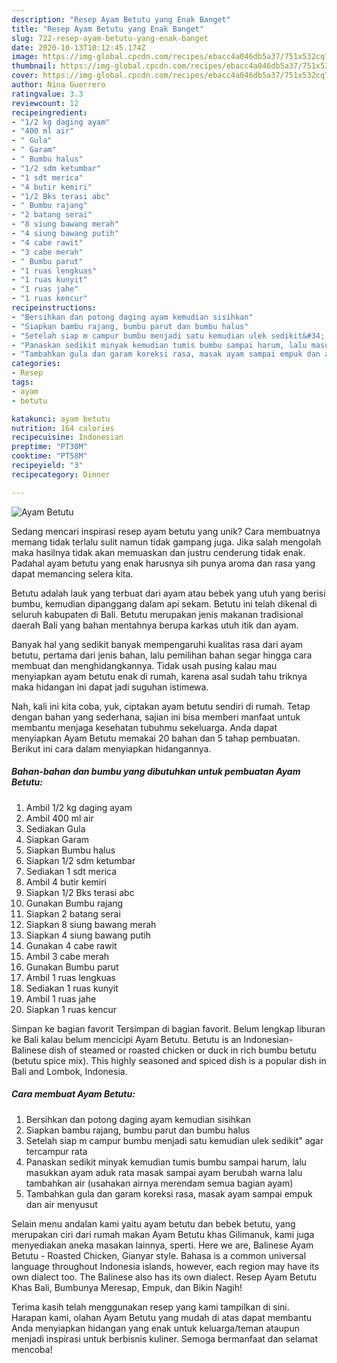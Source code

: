 ```yaml
---
description: "Resep Ayam Betutu yang Enak Banget"
title: "Resep Ayam Betutu yang Enak Banget"
slug: 722-resep-ayam-betutu-yang-enak-banget
date: 2020-10-13T10:12:45.174Z
image: https://img-global.cpcdn.com/recipes/ebacc4a046db5a37/751x532cq70/ayam-betutu-foto-resep-utama.jpg
thumbnail: https://img-global.cpcdn.com/recipes/ebacc4a046db5a37/751x532cq70/ayam-betutu-foto-resep-utama.jpg
cover: https://img-global.cpcdn.com/recipes/ebacc4a046db5a37/751x532cq70/ayam-betutu-foto-resep-utama.jpg
author: Nina Guerrero
ratingvalue: 3.3
reviewcount: 12
recipeingredient:
- "1/2 kg daging ayam"
- "400 ml air"
- " Gula"
- " Garam"
- " Bumbu halus"
- "1/2 sdm ketumbar"
- "1 sdt merica"
- "4 butir kemiri"
- "1/2 Bks terasi abc"
- " Bumbu rajang"
- "2 batang serai"
- "8 siung bawang merah"
- "4 siung bawang putih"
- "4 cabe rawit"
- "3 cabe merah"
- " Bumbu parut"
- "1 ruas lengkuas"
- "1 ruas kunyit"
- "1 ruas jahe"
- "1 ruas kencur"
recipeinstructions:
- "Bersihkan dan potong daging ayam kemudian sisihkan"
- "Siapkan bambu rajang, bumbu parut dan bumbu halus"
- "Setelah siap m campur bumbu menjadi satu kemudian ulek sedikit&#34; agar tercampur rata"
- "Panaskan sedikit minyak kemudian tumis bumbu sampai harum, lalu masukkan ayam aduk rata masak sampai ayam berubah warna lalu tambahkan air (usahakan airnya merendam semua bagian ayam)"
- "Tambahkan gula dan garam koreksi rasa, masak ayam sampai empuk dan air menyusut"
categories:
- Resep
tags:
- ayam
- betutu

katakunci: ayam betutu 
nutrition: 164 calories
recipecuisine: Indonesian
preptime: "PT30M"
cooktime: "PT58M"
recipeyield: "3"
recipecategory: Dinner

---
```



![Ayam Betutu](https://img-global.cpcdn.com/recipes/ebacc4a046db5a37/751x532cq70/ayam-betutu-foto-resep-utama.jpg)

Sedang mencari inspirasi resep ayam betutu yang unik? Cara membuatnya memang tidak terlalu sulit namun tidak gampang juga. Jika salah mengolah maka hasilnya tidak akan memuaskan dan justru cenderung tidak enak. Padahal ayam betutu yang enak harusnya sih punya aroma dan rasa yang dapat memancing selera kita.

Betutu adalah lauk yang terbuat dari ayam atau bebek yang utuh yang berisi bumbu, kemudian dipanggang dalam api sekam. Betutu ini telah dikenal di seluruh kabupaten di Bali. Betutu merupakan jenis makanan tradisional daerah Bali yang bahan mentahnya berupa karkas utuh itik dan ayam.

Banyak hal yang sedikit banyak mempengaruhi kualitas rasa dari ayam betutu, pertama dari jenis bahan, lalu pemilihan bahan segar hingga cara membuat dan menghidangkannya. Tidak usah pusing kalau mau menyiapkan ayam betutu enak di rumah, karena asal sudah tahu triknya maka hidangan ini dapat jadi suguhan istimewa.


Nah, kali ini kita coba, yuk, ciptakan ayam betutu sendiri di rumah. Tetap dengan bahan yang sederhana, sajian ini bisa memberi manfaat untuk membantu menjaga kesehatan tubuhmu sekeluarga. Anda dapat menyiapkan Ayam Betutu memakai 20 bahan dan 5 tahap pembuatan. Berikut ini cara dalam menyiapkan hidangannya.

<!--inarticleads1-->

##### Bahan-bahan dan bumbu yang dibutuhkan untuk pembuatan Ayam Betutu:

1. Ambil 1/2 kg daging ayam
1. Ambil 400 ml air
1. Sediakan  Gula
1. Siapkan  Garam
1. Siapkan  Bumbu halus
1. Siapkan 1/2 sdm ketumbar
1. Sediakan 1 sdt merica
1. Ambil 4 butir kemiri
1. Siapkan 1/2 Bks terasi abc
1. Gunakan  Bumbu rajang
1. Siapkan 2 batang serai
1. Siapkan 8 siung bawang merah
1. Siapkan 4 siung bawang putih
1. Gunakan 4 cabe rawit
1. Ambil 3 cabe merah
1. Gunakan  Bumbu parut
1. Ambil 1 ruas lengkuas
1. Sediakan 1 ruas kunyit
1. Ambil 1 ruas jahe
1. Siapkan 1 ruas kencur


Simpan ke bagian favorit Tersimpan di bagian favorit. Belum lengkap liburan ke Bali kalau belum mencicipi Ayam Betutu. Betutu is an Indonesian-Balinese dish of steamed or roasted chicken or duck in rich bumbu betutu (betutu spice mix). This highly seasoned and spiced dish is a popular dish in Bali and Lombok, Indonesia. 

<!--inarticleads2-->

##### Cara membuat Ayam Betutu:

1. Bersihkan dan potong daging ayam kemudian sisihkan
1. Siapkan bambu rajang, bumbu parut dan bumbu halus
1. Setelah siap m campur bumbu menjadi satu kemudian ulek sedikit&#34; agar tercampur rata
1. Panaskan sedikit minyak kemudian tumis bumbu sampai harum, lalu masukkan ayam aduk rata masak sampai ayam berubah warna lalu tambahkan air (usahakan airnya merendam semua bagian ayam)
1. Tambahkan gula dan garam koreksi rasa, masak ayam sampai empuk dan air menyusut


Selain menu andalan kami yaitu ayam betutu dan bebek betutu, yang merupakan ciri dari rumah makan Ayam Betutu khas Gilimanuk, kami juga menyediakan aneka masakan lainnya, sperti. Here we are, Balinese Ayam Betutu - Roasted Chicken, Gianyar style. Bahasa is a common universal language throughout Indonesia islands, however, each region may have its own dialect too. The Balinese also has its own dialect. Resep Ayam Betutu Khas Bali, Bumbunya Meresap, Empuk, dan Bikin Nagih! 

Terima kasih telah menggunakan resep yang kami tampilkan di sini. Harapan kami, olahan Ayam Betutu yang mudah di atas dapat membantu Anda menyiapkan hidangan yang enak untuk keluarga/teman ataupun menjadi inspirasi untuk berbisnis kuliner. Semoga bermanfaat dan selamat mencoba!
